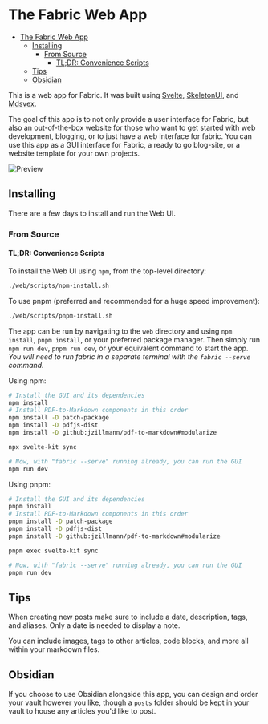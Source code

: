 # The Fabric Web App

- [The Fabric Web App](#the-fabric-web-app)
  - [Installing](#installing)
    - [From Source](#from-source)
      - [TL;DR: Convenience Scripts](#tldr-convenience-scripts)
  - [Tips](#tips)
  - [Obsidian](#obsidian)

This is a web app for Fabric. It was built using [Svelte][svelte], [SkeletonUI][skeleton], and [Mdsvex][mdsvex].

The goal of this app is to not only provide a user interface for Fabric, but also an out-of-the-box website for those who want to get started with web development, blogging, or to just have a web interface for fabric. You can use this app as a GUI interface for Fabric, a ready to go blog-site, or a website template for your own projects.

![Preview](./static/preview.png)

## Installing

There are a few days to install and run the Web UI.

### From Source

#### TL;DR: Convenience Scripts

To install the Web UI using `npm`, from the top-level directory:

```bash
./web/scripts/npm-install.sh
```

To use pnpm (preferred and recommended for a huge speed improvement):

```bash
./web/scripts/pnpm-install.sh
```

The app can be run by navigating to the `web` directory and using `npm install`, `pnpm install`, or your preferred package manager. Then simply run `npm run dev`, `pnpm run dev`, or your equivalent command to start the app. *You will need to run fabric in a separate terminal with the `fabric --serve` command.*

Using npm:

```bash
# Install the GUI and its dependencies
npm install
# Install PDF-to-Markdown components in this order
npm install -D patch-package
npm install -D pdfjs-dist
npm install -D github:jzillmann/pdf-to-markdown#modularize

npx svelte-kit sync

# Now, with "fabric --serve" running already, you can run the GUI
npm run dev
```

Using pnpm:

```bash
# Install the GUI and its dependencies
pnpm install
# Install PDF-to-Markdown components in this order
pnpm install -D patch-package
pnpm install -D pdfjs-dist
pnpm install -D github:jzillmann/pdf-to-markdown#modularize

pnpm exec svelte-kit sync

# Now, with "fabric --serve" running already, you can run the GUI
pnpm run dev
```

## Tips

When creating new posts make sure to include a date, description, tags, and aliases. Only a date is needed to display a note.

You can include images, tags to other articles, code blocks, and more all within your markdown files.

## Obsidian

If you choose to use Obsidian alongside this app,
you can design and order your vault however you like, though a `posts` folder should be kept in your vault to house any articles you'd like to post.

[svelte]: https://svelte.dev/
[skeleton]: https://skeleton.dev/
[mdsvex]: https://mdsvex.pngwn.io/
